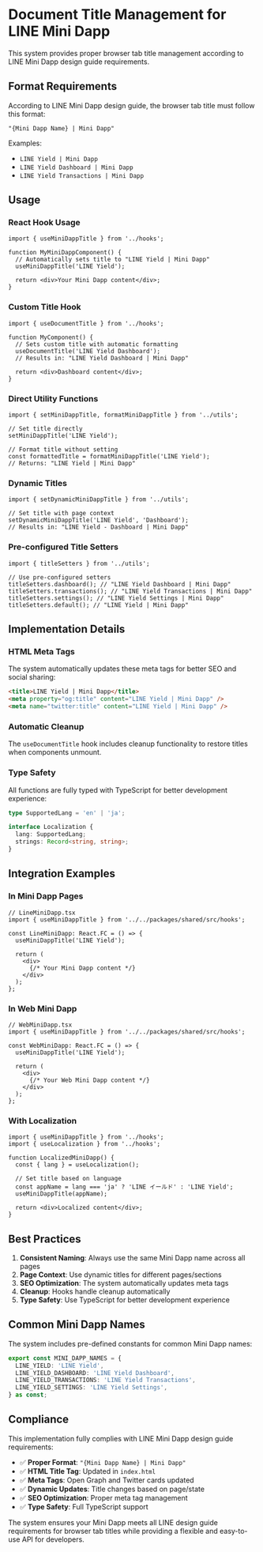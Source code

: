 # Document Title Management for LINE Mini Dapp

This system provides proper browser tab title management according to LINE Mini Dapp design guide requirements.

## Format Requirements

According to LINE Mini Dapp design guide, the browser tab title must follow this format:
```
"{Mini Dapp Name} | Mini Dapp"
```

Examples:
- `LINE Yield | Mini Dapp`
- `LINE Yield Dashboard | Mini Dapp`
- `LINE Yield Transactions | Mini Dapp`

## Usage

### React Hook Usage

```tsx
import { useMiniDappTitle } from '../hooks';

function MyMiniDappComponent() {
  // Automatically sets title to "LINE Yield | Mini Dapp"
  useMiniDappTitle('LINE Yield');
  
  return <div>Your Mini Dapp content</div>;
}
```

### Custom Title Hook

```tsx
import { useDocumentTitle } from '../hooks';

function MyComponent() {
  // Sets custom title with automatic formatting
  useDocumentTitle('LINE Yield Dashboard');
  // Results in: "LINE Yield Dashboard | Mini Dapp"
  
  return <div>Dashboard content</div>;
}
```

### Direct Utility Functions

```tsx
import { setMiniDappTitle, formatMiniDappTitle } from '../utils';

// Set title directly
setMiniDappTitle('LINE Yield');

// Format title without setting
const formattedTitle = formatMiniDappTitle('LINE Yield');
// Returns: "LINE Yield | Mini Dapp"
```

### Dynamic Titles

```tsx
import { setDynamicMiniDappTitle } from '../utils';

// Set title with page context
setDynamicMiniDappTitle('LINE Yield', 'Dashboard');
// Results in: "LINE Yield - Dashboard | Mini Dapp"
```

### Pre-configured Title Setters

```tsx
import { titleSetters } from '../utils';

// Use pre-configured setters
titleSetters.dashboard(); // "LINE Yield Dashboard | Mini Dapp"
titleSetters.transactions(); // "LINE Yield Transactions | Mini Dapp"
titleSetters.settings(); // "LINE Yield Settings | Mini Dapp"
titleSetters.default(); // "LINE Yield | Mini Dapp"
```

## Implementation Details

### HTML Meta Tags

The system automatically updates these meta tags for better SEO and social sharing:

```html
<title>LINE Yield | Mini Dapp</title>
<meta property="og:title" content="LINE Yield | Mini Dapp" />
<meta name="twitter:title" content="LINE Yield | Mini Dapp" />
```

### Automatic Cleanup

The `useDocumentTitle` hook includes cleanup functionality to restore titles when components unmount.

### Type Safety

All functions are fully typed with TypeScript for better development experience:

```typescript
type SupportedLang = 'en' | 'ja';

interface Localization {
  lang: SupportedLang;
  strings: Record<string, string>;
}
```

## Integration Examples

### In Mini Dapp Pages

```tsx
// LineMiniDapp.tsx
import { useMiniDappTitle } from '../../packages/shared/src/hooks';

const LineMiniDapp: React.FC = () => {
  useMiniDappTitle('LINE Yield');
  
  return (
    <div>
      {/* Your Mini Dapp content */}
    </div>
  );
};
```

### In Web Mini Dapp

```tsx
// WebMiniDapp.tsx
import { useMiniDappTitle } from '../../packages/shared/src/hooks';

const WebMiniDapp: React.FC = () => {
  useMiniDappTitle('LINE Yield');
  
  return (
    <div>
      {/* Your Web Mini Dapp content */}
    </div>
  );
};
```

### With Localization

```tsx
import { useMiniDappTitle } from '../hooks';
import { useLocalization } from '../hooks';

function LocalizedMiniDapp() {
  const { lang } = useLocalization();
  
  // Set title based on language
  const appName = lang === 'ja' ? 'LINE イールド' : 'LINE Yield';
  useMiniDappTitle(appName);
  
  return <div>Localized content</div>;
}
```

## Best Practices

1. **Consistent Naming**: Always use the same Mini Dapp name across all pages
2. **Page Context**: Use dynamic titles for different pages/sections
3. **SEO Optimization**: The system automatically updates meta tags
4. **Cleanup**: Hooks handle cleanup automatically
5. **Type Safety**: Use TypeScript for better development experience

## Common Mini Dapp Names

The system includes pre-defined constants for common Mini Dapp names:

```typescript
export const MINI_DAPP_NAMES = {
  LINE_YIELD: 'LINE Yield',
  LINE_YIELD_DASHBOARD: 'LINE Yield Dashboard',
  LINE_YIELD_TRANSACTIONS: 'LINE Yield Transactions',
  LINE_YIELD_SETTINGS: 'LINE Yield Settings',
} as const;
```

## Compliance

This implementation fully complies with LINE Mini Dapp design guide requirements:

- ✅ **Proper Format**: `"{Mini Dapp Name} | Mini Dapp"`
- ✅ **HTML Title Tag**: Updated in `index.html`
- ✅ **Meta Tags**: Open Graph and Twitter cards updated
- ✅ **Dynamic Updates**: Title changes based on page/state
- ✅ **SEO Optimization**: Proper meta tag management
- ✅ **Type Safety**: Full TypeScript support

The system ensures your Mini Dapp meets all LINE design guide requirements for browser tab titles while providing a flexible and easy-to-use API for developers.
